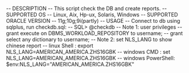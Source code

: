 -- DESCRIPTION
--   This script check the DB and create reports.
-- SUPPORTED OS
--   Linux, Aix, Hp-ux, Solaris, Windows
-- SUPPORTED ORACLE VERSION
--   11g;10g;9i(partly)
-- USAGE
--   Connect to db using sqlplus, run checkdb.sql:
--   SQL> @checkdb
--   Note 1: user privileges
--   grant execute on DBMS_WORKLOAD_REPOSITORY to username;
--   grant select any dictionary to username;
--   Note 2: set NLS_LANG to show chinese report
--   linux Shell       : export NLS_LANG=AMERICAN_AMERICA.ZHS16GBK
--   windows CMD       : set NLS_LANG=AMERICAN_AMERICA.ZHS16GBK
--   windows PowerShell: $env:NLS_LANG="AMERICAN_AMERICA.ZHS16GBK"
